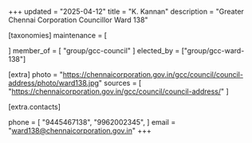 +++
updated = "2025-04-12"
title = "K. Kannan"
description = "Greater Chennai Corporation Councillor Ward 138"

[taxonomies]
maintenance = [

]
member_of = [
    "group/gcc-council"
]
elected_by = ["group/gcc-ward-138"]

[extra]
photo = "https://chennaicorporation.gov.in/gcc/council/council-address/photo/ward138.jpg"
sources = [
    "https://chennaicorporation.gov.in/gcc/council/council-address/"
]

[extra.contacts]

phone = [
    "9445467138",
    "9962002345",
    ]
email = "ward138@chennaicorporation.gov.in"
+++
